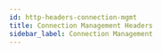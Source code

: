 ```yaml
---
id: http-headers-connection-mgmt
title: Connection Management Headers
sidebar_label: Connection Management
---
```


